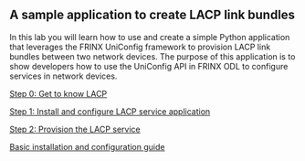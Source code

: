 
## A sample application to create LACP link bundles

In this lab you will learn how to use and create a simple Python application that leverages the FRINX UniConfig framework to provision LACP link bundles between two network devices. The purpose of this application is to show developers how to use the UniConfig API in FRINX ODL to configure services in network devices.

[Step 0: Get to know LACP](1.md)  

[Step 1: Install and configure LACP service application](2.md)  

[Step 2: Provision the LACP service](3.md)  

[Basic installation and configuration guide](installation-instructions.html)  


